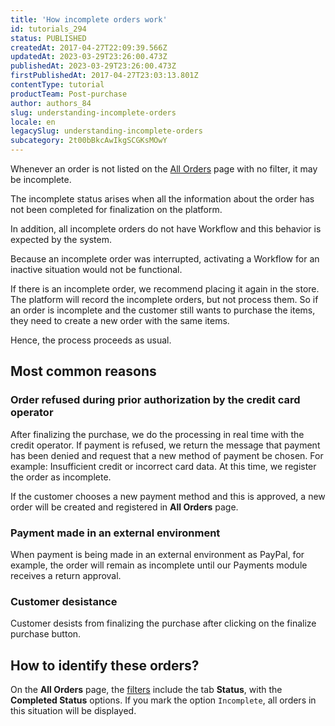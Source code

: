 ```yaml
---
title: 'How incomplete orders work'
id: tutorials_294
status: PUBLISHED
createdAt: 2017-04-27T22:09:39.566Z
updatedAt: 2023-03-29T23:26:00.473Z
publishedAt: 2023-03-29T23:26:00.473Z
firstPublishedAt: 2017-04-27T23:03:13.801Z
contentType: tutorial
productTeam: Post-purchase
author: authors_84
slug: understanding-incomplete-orders
locale: en
legacySlug: understanding-incomplete-orders
subcategory: 2t00bBkcAwIkgSCGKsMOwY
---
```


Whenever an order is not listed on the [All Orders](https://help.vtex.com/en/tutorial/todos-os-pedidos--2QTduKHAJMFIZ3BAsi6Pi) page with no filter, it may be incomplete.

The incomplete status arises when all the information about the order has not been completed for finalization on the platform.

In addition, all incomplete orders do not have Workflow and this behavior is expected by the system.

Because an incomplete order was interrupted, activating a Workflow for an inactive situation would not be functional.

<div class="alert alert-danger"> 
If there is an incomplete order, we recommend placing it again in the store. The platform will record the incomplete orders, but not process them. So if an order is incomplete and the customer still wants to purchase the items, they need to create a new order with the same items.
</div>

Hence, the process proceeds as usual.

## Most common reasons

### Order refused during prior authorization by the credit card operator 

After finalizing the purchase, we do the processing in real time with the credit operator. If payment is refused, we return the message that payment has been denied and request that a new method of payment be chosen. For example: Insufficient credit or incorrect card data. At this time, we register the order as incomplete. 

If the customer chooses a new payment method and this is approved, a new order will be created and registered in **All Orders** page.

### Payment made in an external environment 

When payment is being made in an external environment as PayPal, for example, the order will remain as incomplete until our Payments module receives a return approval.

### Customer desistance

Customer desists from finalizing the purchase after clicking on the finalize purchase button.

## How to identify these orders?

On the **All Orders** page, the [filters](https://help.vtex.com/pt/tutorial/filtrar-todos-pedidos--tutorials_192) include the tab **Status**, with the **Completed Status** options. If you mark the option `Incomplete`, all orders in this situation will be displayed.

